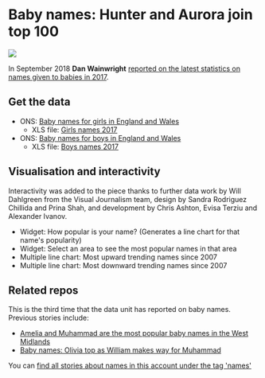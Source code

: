 # Baby names: Hunter and Aurora join top 100

![](https://ichef.bbci.co.uk/news/624/cpsprodpb/B0E2/production/_103528254_optimised-up10-nc.png)

In September 2018 **Dan Wainwright** [reported on the latest statistics on names given to babies in 2017](https://www.bbc.co.uk/news/uk-england-45559619). 

## Get the data

* ONS: [Baby names for girls in England and Wales](https://www.ons.gov.uk/peoplepopulationandcommunity/birthsdeathsandmarriages/livebirths/datasets/babynamesenglandandwalesbabynamesstatisticsgirls)
  * XLS file: [Girls names 2017](https://github.com/BBC-Data-Unit/baby-names-2018/blob/master/2017girlsnames.xls)
* ONS: [Baby names for boys in England and Wales](https://www.ons.gov.uk/peoplepopulationandcommunity/birthsdeathsandmarriages/livebirths/datasets/babynamesenglandandwalesbabynamesstatisticsboys)
  * XLS file: [Boys names 2017](https://github.com/BBC-Data-Unit/baby-names-2018/blob/master/2017boysnames.xls)

## Visualisation and interactivity

Interactivity was added to the piece thanks to further data work by Will Dahlgreen from the Visual Journalism team, design by Sandra Rodriguez Chillida and Prina Shah, and development by Chris Ashton, Evisa Terziu and Alexander Ivanov.

* Widget: How popular is your name? (Generates a line chart for that name's popularity)
* Widget: Select an area to see the most popular names in that area
* Multiple line chart: Most upward trending names since 2007
* Multiple line chart: Most downward trending names since 2007

## Related repos 

This is the third time that the data unit has reported on baby names. Previous stories include:

* [Amelia and Muhammad are the most popular baby names in the West Midlands](https://github.com/BBC-Data-Unit/baby-names-midlands)
* [Baby names: Olivia top as William makes way for Muhammad](https://github.com/BBC-Data-Unit/baby-names-2017)

You can [find all stories about names in this account under the tag 'names'](https://github.com/search?q=topic%3Anames+org%3ABBC-Data-Unit&type=Repositories)
